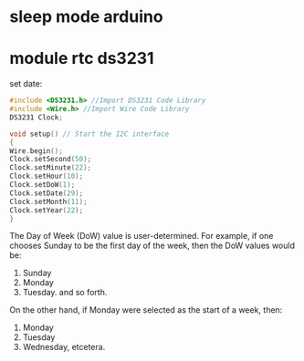 # sleep mode arduino


# module rtc ds3231
set date:

```c++
#include <DS3231.h> //Import DS3231 Code Library
#include <Wire.h> //Import Wire Code Library
DS3231 Clock;

void setup() // Start the I2C interface
{
Wire.begin();
Clock.setSecond(50);
Clock.setMinute(22);
Clock.setHour(10);
Clock.setDoW(1); 
Clock.setDate(29); 
Clock.setMonth(11);
Clock.setYear(22); 
}
```


The Day of Week (DoW) value is user-determined. For example, if one chooses Sunday to be the first day of the week, then the DoW values would be:

1.  Sunday
2.  Monday
3.  Tuesday. and so forth.

On the other hand, if Monday were selected as the start of a week, then:

1.  Monday
2.  Tuesday
3.  Wednesday, etcetera.